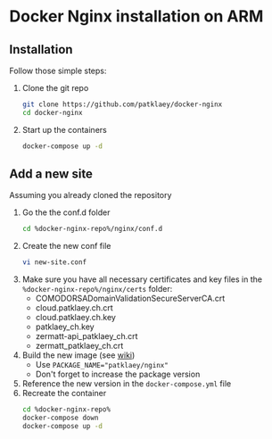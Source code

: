 # Docker Nginx installation on ARM

## Installation

Follow those simple steps: 

1. Clone the git repo
    ```bash
    git clone https://github.com/patklaey/docker-nginx
    cd docker-nginx
    ```
1. Start up the containers
    ```bash
    docker-compose up -d
    ```
    
## Add a new site

Assuming you already cloned the repository

1. Go the the conf.d folder
    ```bash
    cd %docker-nginx-repo%/nginx/conf.d
    ```
1. Create the new conf file
    ```bash
    vi new-site.conf
    ```
1. Make sure you have all necessary certificates and key files in the ```%docker-nginx-repo%/nginx/certs``` folder: 
    * COMODORSADomainValidationSecureServerCA.crt
    * cloud.patklaey.ch.crt
    * cloud.patklaey.ch.key
    * patklaey_ch.key
    * zermatt-api_patklaey_ch.crt
    * zermatt_patklaey_ch.crt
1. Build the new image (see [wiki](http://wiki.patklaey.ch/index.php/Docker_Cheat_Sheet#Build))
    * Use ```PACKAGE_NAME="patklaey/nginx"```
    * Don't forget to increase the package version
1. Reference the new version in the ```docker-compose.yml``` file
1. Recreate the container
    ```bash
    cd %docker-nginx-repo%
    docker-compose down
    docker-compose up -d
    ```